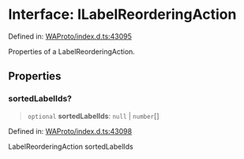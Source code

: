 # Interface: ILabelReorderingAction

Defined in: [WAProto/index.d.ts:43095](https://github.com/Fokusdotid/Baileys/blob/abcb8d9f2160683543784d4a7641ec0f8c55ed7e/WAProto/index.d.ts#L43095)

Properties of a LabelReorderingAction.

## Properties

### sortedLabelIds?

> `optional` **sortedLabelIds**: `null` \| `number`[]

Defined in: [WAProto/index.d.ts:43098](https://github.com/Fokusdotid/Baileys/blob/abcb8d9f2160683543784d4a7641ec0f8c55ed7e/WAProto/index.d.ts#L43098)

LabelReorderingAction sortedLabelIds
